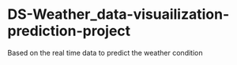 # DS-Weather_data-visuailization-prediction-project
Based on the real time data to predict the weather condition
